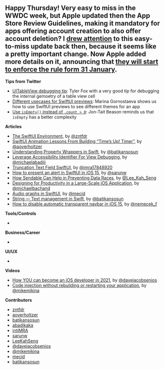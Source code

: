 Happy Thursday! Very easy to miss in the WWDC week, but Apple updated then the App Store Review Guidelines, making it mandatory for apps offering account creation to also offer account deletion? I [drew attention](https://ios-goodies.com/post/653635319102685184/week-388) to this easy-to-miss update back then, because it seems like a pretty important change. Now Apple added more details on it, announcing that [they will start to enforce the rule form 31 January](https://developer.apple.com/news/?id=mdkbobfo). 
- 
**Tips from Twitter**

* [UITableView debugging tip](https://twitter.com/smileyborg/status/1445785968569565194): Tyler Fox with a very good tip for debugging the internal gemoetry of a table view cell
* [Different usecases for SwiftUI previews](https://twitter.com/hybridcattt/status/1445732331990315018): Marina Gornostaeva shows us how to use SwiftUI previews to see different themes for an app
* [Use `isEmpty()` instead of `.count > 0`](https://twitter.com/bugKrusha/status/1445497002087706626): Jon-Tait Beason reminds us that `isEmpty` has a better complexity

**Articles**

* [The SwiftUI Environment](https://www.fivestars.blog/articles/swiftui-environment-propagation/), by [@zntfdr](https://twitter.com/zntfdr)
* [SwiftUI Animation Lessons From Building “Time’s Up! Timer”](https://blog.overdesigned.net/posts/2021-09-29-swiftui-animation-tricks/), by [@aoverholtzer](https://twitter.com/aoverholtzer)
* [Understanding Property Wrappers in Swift](https://batikansosun.medium.com/understanding-property-wrappers-in-swift-267e3f22ea9b), by [@batikansosun](https://twitter.com/batikansosun)
* [Leverage Accessibility Identifier For View Debugging](https://michaelabadi.com/articles/debugging-with-accessibility-swiftui/), by [@michaelabadiii](https://twitter.com/michaelabadiii)
* [Truncation Text Field SwiftUI](https://www.linkedin.com/pulse/truncation-tex-field-swiftui-inti-albuquerque), by [@imra17848920](https://twitter.com/imra17848920)
* [How to present an alert in SwiftUI in iOS 15](https://sarunw.com/posts/how-to-present-alert-in-swiftui-ios15/), by [@sarunw](https://twitter.com/sarunw)
* [How Sendable Can Help in Preventing Data Races](https://swiftsenpai.com/swift/sendable-prevent-data-races/), by [@Lee_Kah_Seng](https://twitter.com/Lee_Kah_Seng)
* [Designing for Productivity in a Large-Scale iOS Application](https://medium.com/airbnb-engineering/designing-for-productivity-in-a-large-scale-ios-application-9376a430a0bf), by [@michaelbachand](https://twitter.com/michaelbachand)
* [Audio graphs in SwiftUI](https://swiftwithmajid.com/2021/09/29/audio-graphs-in-swiftui/), by [@mecid](https://twitter.com/mecid)
* [String — Text management in Swift](https://blog.devgenius.io/string-text-management-in-swift-ab12cf27c702), by [@batikansosun](https://twitter.com/batikansosun)
* [How to disable automatic transparent navbar in iOS 15](https://nemecek.be/blog/126/how-to-disable-automatic-transparent-navbar-in-ios-15), by [@nemecek_f](https://twitter.com/nemecek_f)

**Tools/Controls**

* 

**Business/Career**

* 

**UI/UX**

* 

**Videos**

* [How YOU can become an iOS developer in 2021](https://youtu.be/KjeD3y7SevI), by [@davejacobsenios](https://twitter.com/davejacobseniOS)
* [Code injection without rebuilding or restarting your application](https://www.youtube.com/watch?v=2CW7cK4e1Ac), by [@mikemikina](https://twitter.com/mikemikina)

**Contributors**

* [zntfdr](https://github.com/zntfdr)
* [aoverholtzer](https://github.com/aoverholtzer)
* [batikansosun](https://github.com/batikansosun)
* [abadikaka](https://github.com/abadikaka)
* [intiMRA](https://github.com/intiMRA)
* [sarunw](https://github.com/sarunw)
* [LeeKahSeng](https://github.com/LeeKahSeng)
* [@davejacobsenios](https://twitter.com/davejacobseniOS)
* [@mikemikina](https://twitter.com/mikemikina)
* [mecid](https://github.com/mecid)
* [batikansosun](https://github.com/batikansosun)
